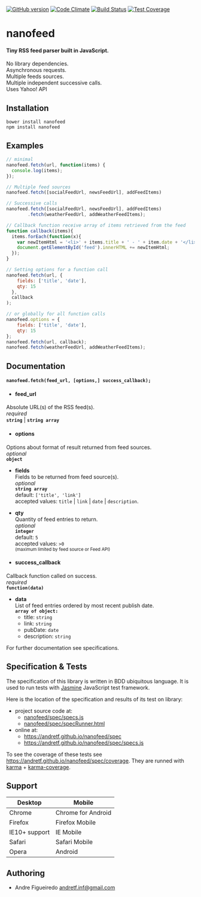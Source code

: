 [![GitHub version](https://badge.fury.io/gh/andretf%2Fnanofeed.svg)](https://badge.fury.io/gh/andretf%2Fnanofeed)
[![Code Climate](https://codeclimate.com/github/andretf/nanofeed/badges/gpa.svg)](https://codeclimate.com/github/andretf/nanofeed)
[![Build Status](https://travis-ci.org/andretf/nanofeed.svg?branch=master)](https://travis-ci.org/andretf/nanofeed)
[![Test Coverage](https://codeclimate.com/github/andretf/nanofeed/badges/coverage.svg)](https://codeclimate.com/github/andretf/nanofeed/coverage)
# nanofeed
#### Tiny RSS feed parser built in JavaScript.

No library dependencies.<br>
Asynchronous requests.<br>
Multiple feeds sources.<br>
Multiple independent successive calls.<br>
Uses Yahoo! API

## Installation

    bower install nanofeed
    npm install nanofeed

## Examples
```javascript
// minimal
nanofeed.fetch(url, function(items) {
  console.log(items);
});

// Multiple feed sources
nanofeed.fetch([socialFeedUrl, newsFeedUrl], addFeedItems)

// Successive calls
nanofeed.fetch([socialFeedUrl, newsFeedUrl], addFeedItems)
        .fetch(weatherFeedUrl, addWeatherFeedItems);

// Callback function receive array of items retrieved from the feed
function callback(items){
  items.forEach(function(x){
    var newItemHtml = '<li>' + items.title + ' - ' + item.date + '</li>';
    document.getElementById('feed').innerHTML += newItemHtml;
  });
}

// Setting options for a function call
nanofeed.fetch(url, {
    fields: ['title', 'date'],
    qty: 15
  },
  callback
);

// or globally for all function calls
nanofeed.options = {
    fields: ['title', 'date'],
    qty: 15
};
nanofeed.fetch(url, callback);
nanofeed.fetch(weatherFeedUrl, addWeatherFeedItems);
```

## Documentation
#### `nanofeed.fetch(feed_url, [options,] success_callback);`

- #### feed_url<br>
Absolute URL(s) of the RSS feed(s).<br>
*required*<br>
**`string`** | **`string array`**

- #### options<br>
Options about format of result returned from feed sources.<br>
*optional*<br>
**`object`**<br>

  - **fields**<br>
  Fields to be returned from feed source(s).<br>
  *optional* <br>
  **`string array`**<br>
  default: `['title', 'link']`<br>
  accepted values: `title` | `link` | `date` | `description`.

  - **qty**<br>
  Quantity of feed entries to return.<br>
  *optional*<br>
  **`integer`**<br>
  default: `5`<br>
  accepted values: `>0` *<br>
  <sup>*</sup><sup>(maximum limited by feed source or Feed API)</sup>

- #### success_callback<br>
Callback function called on success.<br>
*required*<br>
**`function(data)`**

  - **data**<br>
  List of feed entries ordered by most recent publish date.<br>
  **`array of object:`**<br>
    - title: `string`
    - link: `string`
    - pubDate: `date`
    - description: `string`

For further documentation see specifications.

## Specification & Tests

The specification of this library is written in BDD ubiquitous language.
It is used to run tests with [Jasmine](https://github.com/jasmine/jasmine) JavaScript test framework.

Here is the location of the specification and results of its test on library:
- project source code at:
    - [nanofeed/spec/specs.js](https://github.com/andretf/nanofeed/blob/master/spec/specs.js)
    - [nanofeed/spec/specRunner.html](https://github.com/andretf/nanofeed/blob/master/spec/specRunner.html)
- online at:
    - https://andretf.github.io/nanofeed/spec
    - https://andretf.github.io/nanofeed/spec/specs.js

To see the coverage of these tests see https://andretf.github.io/nanofeed/spec/coverage. They are runned with [karma](https://github.com/karma-runner/karma) + [karma-coverage](https://github.com/karma-runner/karma-coverage).

## Support

Desktop | Mobile
--------|---------
Chrome  | Chrome for Android
Firefox | Firefox Mobile
IE10+ support | IE Mobile
Safari  | Safari Mobile
Opera   | Android

## Authoring
- Andre Figueiredo <andretf.inf@gmail.com>
